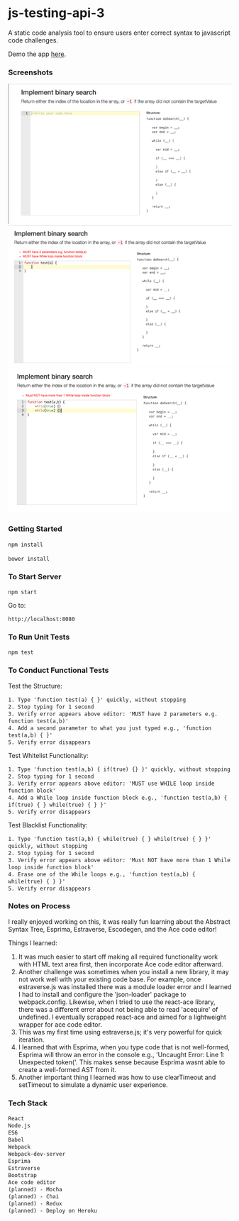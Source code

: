 # js-testing-api-3
A static code analysis tool to ensure users enter correct syntax to javascript code challenges.

Demo the app [here](https://javascript-challenges.herokuapp.com/).

### Screenshots


<span width="30px" height="30px"><img src="./public/images/screenshot1.png"></span>
<span width="30px" height="30px"><img src="./public/images/screenshot2.png"></span>
<span width="30px" height="30px"><img src="./public/images/screenshot3.png"></span>

### Getting Started

	npm install

    bower install

### To Start Server

    npm start

Go to:

    http://localhost:8080

### To Run Unit Tests

    npm test

### To Conduct Functional Tests

Test the Structure:

    1. Type 'function test(a) { }' quickly, without stopping
    2. Stop typing for 1 second
    3. Verify error appears above editor: 'MUST have 2 parameters e.g. function test(a,b)'
    4. Add a second parameter to what you just typed e.g., 'function test(a,b) { }'
    5. Verify error disappears


Test Whitelist Functionality:

    1. Type 'function test(a,b) { if(true) {} }' quickly, without stopping
    2. Stop typing for 1 second
    3. Verify error appears above editor: 'MUST use WHILE loop inside function block'
    4. Add a While loop inside function block e.g., 'function test(a,b) { if(true) { } while(true) { } }'
    5. Verify error disappears


Test Blacklist Functionality:

    1. Type 'function test(a,b) { while(true) { } while(true) { } }' quickly, without stopping
    2. Stop typing for 1 second
    3. Verify error appears above editor: 'Must NOT have more than 1 While loop inside function block'
    4. Erase one of the While loops e.g., 'function test(a,b) { while(true) { } }'
    5. Verify error disappears

### Notes on Process

I really enjoyed working on this, it was really fun learning about the Abstract Syntax Tree, Esprima, Estraverse, Escodegen, and the Ace code editor!

Things I learned:

1. It was much easier to start off making all required functionality work with HTML text area first, then incorporate Ace code editor afterward.
2. Another challenge was sometimes when you install a new library, it may not work well with your existing code base. For example, once estraverse.js was installed 
there was a module loader error and I learned I had to install and configure the 'json-loader' package to webpack.config. Likewise, when I tried to use the react-ace library,
there was a different error about not being able to read 'acequire' of undefined. I eventually scrapped react-ace and aimed for a lightweight wrapper for ace code editor.
3. This was my first time using estraverse.js; it's very powerful for quick iteration.
4. I learned that with Esprima, when you type code that is not well-formed, Esprima will throw an error in the console e.g., 'Uncaught Error: Line 1: Unexpected token('.
This makes sense because Esprima wasnt able to create a well-formed AST from it.
5. Another important thing I learned was how to use clearTimeout and setTimeout to simulate a dynamic user experience.

### Tech Stack

    React
    Node.js
    ES6
    Babel
    Webpack
    Webpack-dev-server
    Esprima
    Estraverse
    Bootstrap
    Ace code editor
    (planned) - Mocha
    (planned) - Chai
    (planned) - Redux
    (planned) - Deploy on Heroku
